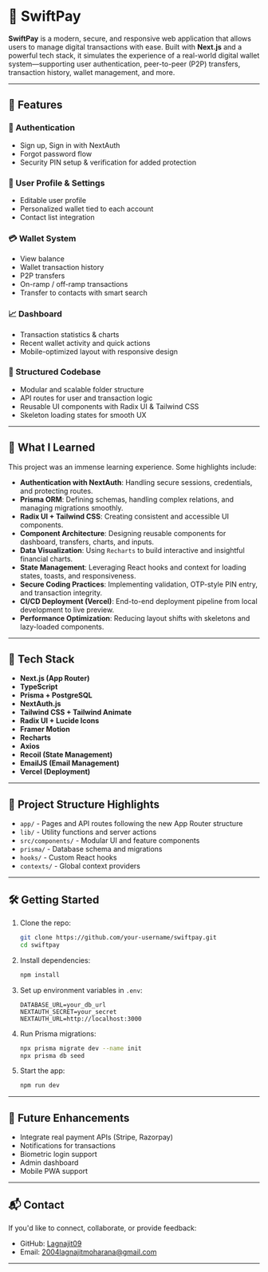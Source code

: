 # 💸 SwiftPay

**SwiftPay** is a modern, secure, and responsive web application that allows users to manage digital transactions with ease. Built with **Next.js** and a powerful tech stack, it simulates the experience of a real-world digital wallet system—supporting user authentication, peer-to-peer (P2P) transfers, transaction history, wallet management, and more.

---

## 🚀 Features

### 🔐 Authentication

- Sign up, Sign in with NextAuth
- Forgot password flow
- Security PIN setup & verification for added protection

### 👤 User Profile & Settings

- Editable user profile
- Personalized wallet tied to each account
- Contact list integration

### 💳 Wallet System

- View balance
- Wallet transaction history
- P2P transfers
- On-ramp / off-ramp transactions
- Transfer to contacts with smart search

### 📈 Dashboard

- Transaction statistics & charts
- Recent wallet activity and quick actions
- Mobile-optimized layout with responsive design

### 📂 Structured Codebase

- Modular and scalable folder structure
- API routes for user and transaction logic
- Reusable UI components with Radix UI & Tailwind CSS
- Skeleton loading states for smooth UX

---

## 🧠 What I Learned

This project was an immense learning experience. Some highlights include:

- **Authentication with NextAuth**: Handling secure sessions, credentials, and protecting routes.
- **Prisma ORM**: Defining schemas, handling complex relations, and managing migrations smoothly.
- **Radix UI + Tailwind CSS**: Creating consistent and accessible UI components.
- **Component Architecture**: Designing reusable components for dashboard, transfers, charts, and inputs.
- **Data Visualization**: Using `Recharts` to build interactive and insightful financial charts.
- **State Management**: Leveraging React hooks and context for loading states, toasts, and responsiveness.
- **Secure Coding Practices**: Implementing validation, OTP-style PIN entry, and transaction integrity.
- **CI/CD Deployment (Vercel)**: End-to-end deployment pipeline from local development to live preview.
- **Performance Optimization**: Reducing layout shifts with skeletons and lazy-loaded components.

---

## 🧰 Tech Stack

- **Next.js (App Router)**
- **TypeScript**
- **Prisma + PostgreSQL**
- **NextAuth.js**
- **Tailwind CSS + Tailwind Animate**
- **Radix UI + Lucide Icons**
- **Framer Motion**
- **Recharts**
- **Axios**
- **Recoil (State Management)**
- **EmailJS (Email Management)**
- **Vercel (Deployment)**

---

## 📁 Project Structure Highlights

- `app/` - Pages and API routes following the new App Router structure
- `lib/` - Utility functions and server actions
- `src/components/` - Modular UI and feature components
- `prisma/` - Database schema and migrations
- `hooks/` - Custom React hooks
- `contexts/` - Global context providers

---

## 🛠️ Getting Started

1. Clone the repo:

   ```bash
   git clone https://github.com/your-username/swiftpay.git
   cd swiftpay
   ```

2. Install dependencies:

   ```bash
   npm install
   ```

3. Set up environment variables in `.env`:

   ```env
   DATABASE_URL=your_db_url
   NEXTAUTH_SECRET=your_secret
   NEXTAUTH_URL=http://localhost:3000
   ```

4. Run Prisma migrations:

   ```bash
   npx prisma migrate dev --name init
   npx prisma db seed
   ```

5. Start the app:
   ```bash
   npm run dev
   ```

---

## 📌 Future Enhancements

- Integrate real payment APIs (Stripe, Razorpay)
- Notifications for transactions
- Biometric login support
- Admin dashboard
- Mobile PWA support

---

## 📬 Contact

If you'd like to connect, collaborate, or provide feedback:

- GitHub: [Lagnajit09](https://github.com/Lagnajit09)
- Email: [2004lagnajitmoharana@gmail.com](mailto:2004lagnajitmoharana@gmail.com)

---
